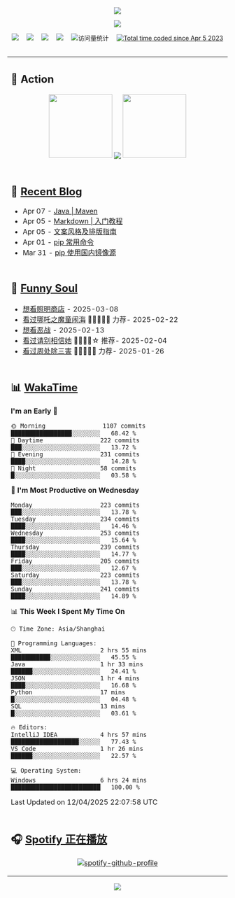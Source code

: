 <div align="center">

<img src="https://capsule-render.vercel.app/api?type=waving&color=timeGradient&height=300&&section=header&text=HI%20THERE!&fontSize=90&fontAlign=50&fontAlignY=30&desc=I%E2%80%99m%20@LI%20SIR%20%F0%9F%91%8B&descAlign=50&descSize=30&descAlignY=60&animation=twinkling" />

<div align="center">

  <!-- knock code pictures 敲代码的图片 -->
  <img order-radius="100px" src="https://cdn.jsdelivr.net/gh/wkwbk/wkwbk/assets/images/001.gif"><br>

  <!-- profile logo 个人资料徽标 -->
  <div align="center">
    <a href="https://lisir.me/" title="点击跳转"><img src="https://img.shields.io/badge/Blog-%E4%B8%AA%E4%BA%BA%E5%8D%9A%E5%AE%A2-red"></a>&emsp;
    <a href="https://photo.lisir.me/" title="点击跳转"><img src="https://img.shields.io/badge/Photo-%E6%97%B6%E5%85%89%E7%9B%B8%E5%86%8C-blue"></a>&emsp;
    <a href="https://cloud.lisir.me/" title="点击跳转"><img src="https://img.shields.io/badge/Cloud%20Disk-%E6%88%91%E7%9A%84%E4%BA%91%E7%9B%98-green"></a>&emsp;
    <a href="https://nz.lisir.me/" title="点击跳转"><img src="https://img.shields.io/badge/%E5%93%AA%E5%90%92-%E7%9B%91%E6%8E%A7%E9%9D%A2%E6%9D%BF-blueviolet"></a>&emsp;
    <!-- visitor -->
    <img src="https://komarev.com/ghpvc/?username=wkwbk&label=Views&color=orange&style=flat" alt="访问量统计" />&emsp;
    <a href="https://wakatime.com/@2237354f-824a-4472-ae76-c1eca96c8908"><img src="https://wakatime.com/badge/user/2237354f-824a-4472-ae76-c1eca96c8908.svg" alt="Total time coded since Apr 5 2023" /></a>
  </div>

</div>

<br>

<div align="center">

<table>

<tr><td>

## 🚀 Action

<!-- github-readme-streak-stats 连续提交代码天数记录 -->
<div align="center">
  <img width="145" src="https://cdn.jsdelivr.net/gh/wkwbk/wkwbk/assets/images/002.png">
  <img align="center" src="https://github-readme-stats.vercel.app/api?username=wkwbk&show_icons=true&theme=transparent">
  <img width="145" src="https://cdn.jsdelivr.net/gh/wkwbk/wkwbk/assets/images/001.png">
</div>

<br>

</td></tr>

<tr><td>

<!-- 近期博客 -->
## 📃 [Recent Blog](https://lisir.me/)

<!-- feed start -->
- Apr 07 - [Java | Maven](https://lisir.me/Notes/Lang/Java/第三阶段/10.Java-Maven)
- Apr 05 - [Markdown | 入门教程](https://lisir.me/Notes/Lang/Markdown/00.Markdown-入门教程)
- Apr 05 - [文案风格及排版指南](https://lisir.me/Notes/Lang/Markdown/01.文案风格及排版指南)
- Apr 01 - [pip 常用命令](https://lisir.me/Notes/Lang/Python/01.pip-常用命令)
- Mar 31 - [pip 使用国内镜像源](https://lisir.me/Notes/Lang/Python/00.pip-使用国内镜像源)
<!-- feed end -->

</td></tr>

<tr><td>

<!-- 豆瓣 -->
## 🤾 [Funny Soul](https://movie.douban.com/people/li778057151)

<!-- START_SECTION:douban -->
* <a href='https://movie.douban.com/subject/36318331/' target='_blank'>想看照明商店</a> - 2025-03-08
* <a href='https://movie.douban.com/subject/34780991/' target='_blank'>看过哪吒之魔童闹海</a> 🌟🌟🌟🌟🌟 力荐- 2025-02-22
* <a href='https://movie.douban.com/subject/10604851/' target='_blank'>想看恶战</a> - 2025-02-13
* <a href='https://movie.douban.com/subject/35295017/' target='_blank'>看过请别相信她</a> 🌟🌟🌟🌟☆ 推荐- 2025-02-04
* <a href='https://movie.douban.com/subject/36151692/' target='_blank'>看过周处除三害</a> 🌟🌟🌟🌟🌟 力荐- 2025-01-26
<!-- END_SECTION:douban -->

</td></tr>

<tr><td>

<!-- wakatime 统计 -->
## 📊 [WakaTime](https://wakatime.com/@wkwbk)

<!--START_SECTION:waka-->
**I'm an Early 🐤** 

```text
🌞 Morning                1107 commits        █████████████████░░░░░░░░   68.42 % 
🌆 Daytime                222 commits         ███░░░░░░░░░░░░░░░░░░░░░░   13.72 % 
🌃 Evening                231 commits         ████░░░░░░░░░░░░░░░░░░░░░   14.28 % 
🌙 Night                  58 commits          █░░░░░░░░░░░░░░░░░░░░░░░░   03.58 % 
```
📅 **I'm Most Productive on Wednesday** 

```text
Monday                   223 commits         ███░░░░░░░░░░░░░░░░░░░░░░   13.78 % 
Tuesday                  234 commits         ████░░░░░░░░░░░░░░░░░░░░░   14.46 % 
Wednesday                253 commits         ████░░░░░░░░░░░░░░░░░░░░░   15.64 % 
Thursday                 239 commits         ████░░░░░░░░░░░░░░░░░░░░░   14.77 % 
Friday                   205 commits         ███░░░░░░░░░░░░░░░░░░░░░░   12.67 % 
Saturday                 223 commits         ███░░░░░░░░░░░░░░░░░░░░░░   13.78 % 
Sunday                   241 commits         ████░░░░░░░░░░░░░░░░░░░░░   14.89 % 
```


📊 **This Week I Spent My Time On** 

```text
🕑︎ Time Zone: Asia/Shanghai

💬 Programming Languages: 
XML                      2 hrs 55 mins       ███████████░░░░░░░░░░░░░░   45.55 % 
Java                     1 hr 33 mins        ██████░░░░░░░░░░░░░░░░░░░   24.41 % 
JSON                     1 hr 4 mins         ████░░░░░░░░░░░░░░░░░░░░░   16.68 % 
Python                   17 mins             █░░░░░░░░░░░░░░░░░░░░░░░░   04.48 % 
SQL                      13 mins             █░░░░░░░░░░░░░░░░░░░░░░░░   03.61 % 

🔥 Editors: 
IntelliJ IDEA            4 hrs 57 mins       ███████████████████░░░░░░   77.43 % 
VS Code                  1 hr 26 mins        ██████░░░░░░░░░░░░░░░░░░░   22.57 % 

💻 Operating System: 
Windows                  6 hrs 24 mins       █████████████████████████   100.00 % 
```


 Last Updated on 12/04/2025 22:07:58 UTC
<!--END_SECTION:waka-->

</td></tr>

<tr><td>

## 🎧 [Spotify 正在播放](https://open.spotify.com/user/31s4ftvnfnus65uynvxmxu7rkfom)

<div align="center">

  [![spotify-github-profile](https://spotify-github-profile.kittinanx.com/api/view?uid=31s4ftvnfnus65uynvxmxu7rkfom&cover_image=true&theme=default&show_offline=true&background_color=121212&interchange=true&bar_color_cover=true)](https://spotify-github-profile.kittinanx.com/api/view?uid=31s4ftvnfnus65uynvxmxu7rkfom&redirect=true)

</div>

</td></tr>

</table>

</div>

<img src="https://capsule-render.vercel.app/api?type=waving&color=timeGradient&height=300&&section=footer&text=THE%20END!&fontSize=90&fontAlign=50&fontAlignY=70&desc=Hope%20your%20program%20is%20bug-free!&descAlign=50&descSize=30&descAlignY=40&animation=twinkling" />

</div>
